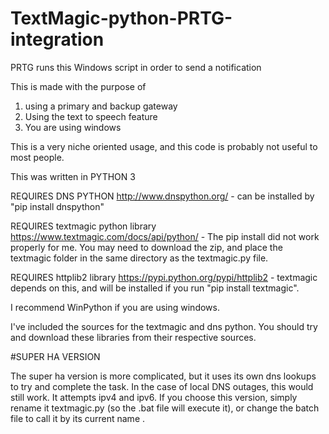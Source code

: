 # TextMagic-python-PRTG-integration
PRTG runs this Windows script in order to send a notification

This is made with the purpose of 
1) using a primary and backup gateway
2) Using the text to speech feature
3) You are using windows

This is a very niche oriented usage, and this code is probably not useful to most people.

This was written in PYTHON 3

REQUIRES DNS PYTHON http://www.dnspython.org/ - can be installed by "pip install dnspython"

REQUIRES textmagic python library https://www.textmagic.com/docs/api/python/ - The pip install did not work properly for me. You may need to download the zip, and place the textmagic folder in the same directory as the textmagic.py file.

REQUIRES httplib2 library https://pypi.python.org/pypi/httplib2  - textmagic depends on this, and will be installed if you run "pip install textmagic".

I recommend WinPython if you are using windows.


I've included the sources for the textmagic and dns python.  You should try and download these libraries from their respective sources.

#SUPER HA VERSION

The super ha version is more complicated, but it uses its own dns lookups to try and complete the task.  In the case of local DNS outages, this would still work.  It attempts ipv4 and ipv6. If you choose this version, simply rename it textmagic.py (so the .bat file will execute it), or change the batch file to call it by its current name .
